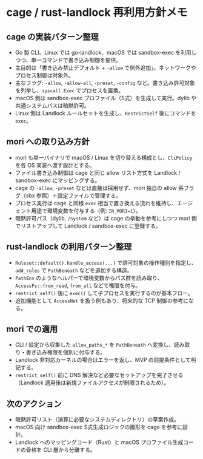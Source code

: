 # cage / rust-landlock 再利用方針メモ

## cage の実装パターン整理
- Go 製 CLI。Linux では go-landlock、macOS では sandbox-exec を利用しつつ、単一コマンドで書き込み制御を提供。
- 主目的は「書き込み禁止デフォルト + `-allow` で例外追加」。ネットワークやプロセス制御は対象外。
- 主なフラグ: `-allow`, `-allow-all`, `-preset`, `-config` など。書き込み許可対象を列挙し、`syscall.Exec` でプロセスを置換。
- macOS 側は sandbox-exec プロファイル（S式）を生成して実行。dylib や共通システムパスは暗黙許可。
- Linux 側は Landlock ルールセットを生成し、`RestrictSelf` 後にコマンドを `exec`。

## mori への取り込み方針
- mori も単一バイナリで macOS / Linux を切り替える構成とし、`CliPolicy` を各 OS 実装へ渡す設計とする。
- ファイル書き込み制御は cage と同じ allow リスト方式を Landlock / sandbox-exec にマッピングする。
- cage の `-allow`, `-preset` などは直接は採用せず、mori 独自の allow 系フラグ（sbx 参照）＋設定ファイルで管理する。
- プロセス実行は cage と同様 `exec` 相当で置き換える流れを維持し、エージェント用途で環境変数を付与する（例: `IN_MORI=1`）。
- 暗黙許可パス（dylib, `/System` など）は cage の挙動を参考にしつつ mori 側でリストアップして Landlock / sandbox-exec に登録する。

## rust-landlock の利用パターン整理
- `Ruleset::default().handle_access(...)` で許可対象の操作種別を指定し、`add_rules` で `PathBeneath` などを追加する構造。
- `PathEnv` のようなヘルパーで環境変数からパス群を読み取り、`AccessFs::from_read`, `from_all` などで権限を付与。
- `restrict_self()` 後に `exec()` して子プロセスを実行するのが基本フロー。
- 追加機能として `AccessNet` を扱う例もあり、将来的な TCP 制御の参考になる。

## mori での適用
- CLI / 設定から収集した `allow_paths_*` を `PathBeneath` へ変換し、読み取り・書き込み権限を個別に付与する。
- Landlock 非対応カーネルの場合はエラーを返し、MVP の前提条件として明記する。
- `restrict_self()` 前に DNS 解決など必要なセットアップを完了させる（Landlock 適用後は新規ファイルアクセスが制限されるため）。

## 次のアクション
- 暗黙許可リスト（演算に必要なシステムディレクトリ）の草案作成。
- macOS 向け sandbox-exec S式生成ロジックの雛形を cage を参考に設計。
- Landlock へのマッピングコード（Rust）と macOS プロファイル生成コードの骨格を CLI 層から分離する。

